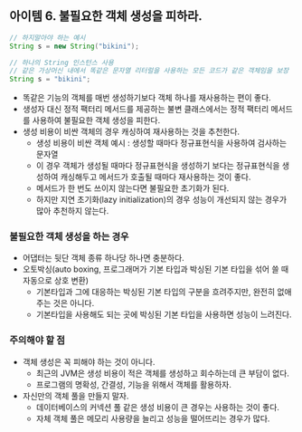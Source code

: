 ## 아이템 6. 불필요한 객체 생성을 피하라.

```java
// 하지말아야 하는 예시
String s = new String("bikini");

// 하나의 String 인스턴스 사용
// 같은 가상머신 내에서 똑같은 문자열 리터럴을 사용하는 모든 코드가 같은 객체임을 보장
String s = "bikini";
```

- 똑같은 기능의 객체를 매번 생성하기보다 객체 하나를 재사용하는 편이 좋다.
- 생성자 대신 정적 팩터리 메서드를 제공하는 불변 클래스에서는 정적 팩터리 메서드를 사용하여 불필요한 객체 생성을 피한다.
- 생성 비용이 비싼 객체의 경우 캐싱하여 재사용하는 것을 추천한다.
  - 생성 비용이 비싼 객체 예시 : 생성할 때마다 정규표현식을 사용하여 검사하는 문자열
  - 이 경우 객체가 생성될 때마다 정규표현식을 생성하기 보다는 정규표현식을 생성하여 캐싱해두고 메서드가 호출될 때마다 재사용하는 것이 좋다.
  - 메서드가 한 번도 쓰이지 않는다면 불필요한 초기화가 된다.
  - 하지만 지연 초기화(lazy initialization)의 경우 성능이 개선되지 않는 경우가 많아 추천하지 않는다.

### 불필요한 객체 생성을 하는 경우

- 어댑터는 뒷단 객체 종류 하나당 하나면 충분하다.
- 오토박싱(auto boxing, 프로그래머가 기본 타입과 박싱된 기본 타입을 섞어 쓸 때 자동으로 상호 변환)
  - 기본타입과 그에 대응하는 박싱된 기본 타입의 구분을 흐려주지만, 완전히 없애주는 것은 아니다.
  - 기본타입을 사용해도 되는 곳에 박싱된 기본 타입을 사용하면 성능이 느려진다.

### 주의해야 할 점

- 객체 생성은 꼭 피해야 하는 것이 아니다.
  - 최근의 JVM은 생성 비용이 적은 객체를 생성하고 회수하는데 큰 부담이 없다.
  - 프로그램의 명확성, 간결성, 기능을 위해서 객체를 활용하자.
- 자신만의 객체 풀을 만들지 말자.
  - 데이터베이스의 커넥션 풀 같은 생성 비용이 큰 경우는 사용하는 것이 좋다.
  - 자체 객체 풀은 메모리 사용량을 늘리고 성능을 떨어뜨리는 경우가 많다.
